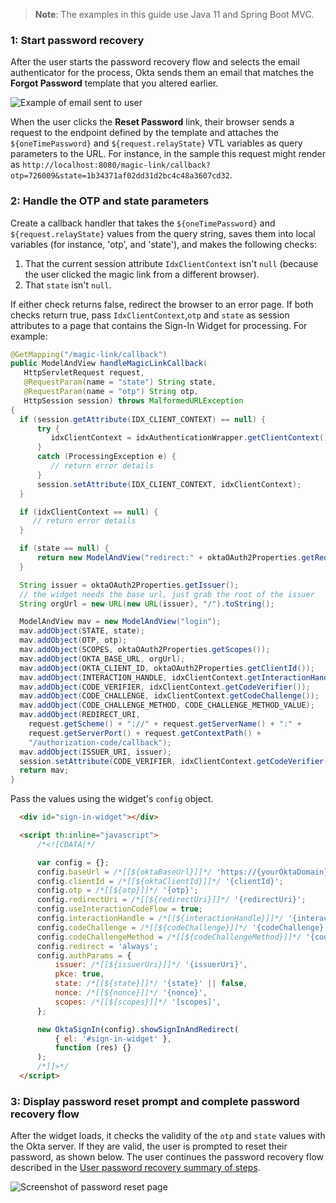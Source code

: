 > **Note**: The examples in this guide use Java 11 and Spring Boot MVC.

### 1: Start password recovery

After the user starts the password recovery flow and selects the email authenticator for the process, Okta sends them an email that matches the **Forgot Password** template that you altered earlier.

<div class="three-quarter">

![Example of email sent to user](/img/advanced-use-cases/custom-pwd-recovery-custom-email.png)

</div>

When the user clicks the **Reset Password** link, their browser sends a request to the endpoint defined by the template and attaches the `${oneTimePassword}` and `${request.relayState}` VTL variables as query parameters to the URL. For instance, in the sample this request might render as `http://localhost:8080/magic-link/callback?otp=726009&state=1b34371af02dd31d2bc4c48a3607cd32`.

### 2: Handle the OTP and state parameters

Create a callback handler that takes the `${oneTimePassword}` and `${request.relayState}` values from the query string, saves them into local variables (for instance, 'otp', and 'state'), and makes the following checks:

1. That the current session attribute `IdxClientContext` isn't `null` (because the user clicked the magic link from a different browser).
2. That `state` isn't `null`.

If either check returns false, redirect the browser to an error page. If both checks return true, pass `IdxClientContext`,`otp` and `state` as session attributes to a page that contains the Sign-In Widget for processing. For example:

```java
@GetMapping("/magic-link/callback")
public ModelAndView handleMagicLinkCallback(
   HttpServletRequest request,
   @RequestParam(name = "state") String state,
   @RequestParam(name = "otp") String otp,
   HttpSession session) throws MalformedURLException
{
  if (session.getAttribute(IDX_CLIENT_CONTEXT) == null) {
      try {
         idxClientContext = idxAuthenticationWrapper.getClientContext();
      }
      catch (ProcessingException e) {
         // return error details
      }
      session.setAttribute(IDX_CLIENT_CONTEXT, idxClientContext);
  }

  if (idxClientContext == null) {
     // return error details
  }

  if (state == null) {
      return new ModelAndView("redirect:" + oktaOAuth2Properties.getRedirectUri());
  }

  String issuer = oktaOAuth2Properties.getIssuer();
  // the widget needs the base url, just grab the root of the issuer
  String orgUrl = new URL(new URL(issuer), "/").toString();

  ModelAndView mav = new ModelAndView("login");
  mav.addObject(STATE, state);
  mav.addObject(OTP, otp);
  mav.addObject(SCOPES, oktaOAuth2Properties.getScopes());
  mav.addObject(OKTA_BASE_URL, orgUrl);
  mav.addObject(OKTA_CLIENT_ID, oktaOAuth2Properties.getClientId());
  mav.addObject(INTERACTION_HANDLE, idxClientContext.getInteractionHandle());
  mav.addObject(CODE_VERIFIER, idxClientContext.getCodeVerifier());
  mav.addObject(CODE_CHALLENGE, idxClientContext.getCodeChallenge());
  mav.addObject(CODE_CHALLENGE_METHOD, CODE_CHALLENGE_METHOD_VALUE);
  mav.addObject(REDIRECT_URI,
    request.getScheme() + "://" + request.getServerName() + ":" +
    request.getServerPort() + request.getContextPath() +
    "/authorization-code/callback");
  mav.addObject(ISSUER_URI, issuer);
  session.setAttribute(CODE_VERIFIER, idxClientContext.getCodeVerifier());
  return mav;
}
```

Pass the values using the widget's `config` object.

```html
  <div id="sign-in-widget"></div>

  <script th:inline="javascript">
      /*<![CDATA[*/

      var config = {};
      config.baseUrl = /*[[${oktaBaseUrl}]]*/ 'https://{yourOktaDomain}';
      config.clientId = /*[[${oktaClientId}]]*/ '{clientId}';
      config.otp = /*[[${otp}]]*/ '{otp}';
      config.redirectUri = /*[[${redirectUri}]]*/ '{redirectUri}';
      config.useInteractionCodeFlow = true;
      config.interactionHandle = /*[[${interactionHandle}]]*/ '{interactionHandle}';
      config.codeChallenge = /*[[${codeChallenge}]]*/ '{codeChallenge}';
      config.codeChallengeMethod = /*[[${codeChallengeMethod}]]*/ '{codeChallengeMethod}';
      config.redirect = 'always';
      config.authParams = {
          issuer: /*[[${issuerUri}]]*/ '{issuerUri}',
          pkce: true,
          state: /*[[${state}]]*/ '{state}' || false,
          nonce: /*[[${nonce}]]*/ '{nonce}',
          scopes: /*[[${scopes}]]*/ '[scopes]',
      };

      new OktaSignIn(config).showSignInAndRedirect(
          { el: '#sign-in-widget' },
          function (res) {}
      );
      /*]]>*/
  </script>
```

### 3: Display password reset prompt and complete password recovery flow

After the widget loads, it checks the validity of the `otp` and `state` values with the Okta server. If they are valid, the user is prompted to reset their password, as shown below. The user continues the password recovery flow described in the [User password recovery summary of steps](/docs/guides/oie-embedded-sdk-use-case-pwd-recovery-mfa/java/main/#summary-of-steps).

<div class="half border">

![Screenshot of password reset page](/img/advanced-use-cases/java-custom-pwd-recovery-custom-siw-reset-pwd-page.png)

</div>
